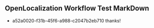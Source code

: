 ## OpenLocalization Workflow Test MarkDown
* a52a0020-f31b-45f6-a988-c2047b2eb710 
thanks!<!--HONumber=Mar16_HO3-->
